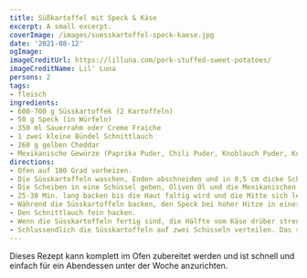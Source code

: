 ```yaml
---
title: Süßkartoffel mit Speck & Käse
excerpt: A small excerpt.
coverImage: /images/suesskartoffel-speck-kaese.jpg
date: '2021-08-12'
ogImage:
imageCreditUrl: https://lilluna.com/pork-stuffed-sweet-potatoes/
imageCreditName: Lil' Luna
persons: 2
tags:
- fleisch
ingredients:
- 600-700 g Süsskartoffek (2 Kartoffeln)
- 50 g Speck (in Würfeln)
- 350 ml Sauerrahm oder Creme Fraiche
- 1 zwei kleine Bündel Schnittlauch
- 260 g gelben Cheddar
- Mexikanische Gewürze (Paprika Puder, Chili Puder, Knoblauch Puder, Kumin Puder, Zwiebel Puder, Salz, Pfeffer)
directions:
- Ofen auf 180 Grad vorheizen.
- Die Süsskartoffeln waschen, Enden abschneiden und in 0,5 cm dicke Scheiben schneiden.
- Die Scheiben in eine Schüssel geben, Oliven Öl und die Mexikanischen Gewürze dazugeben und gut mischen. Dann die Scheiben flach auf einem mit Backpapier ausgelegtem Blech verteilen.
- 25-30 Min. lang backen bis die Haut faltig wird und die Mitte sich leicht mit einer Gabel durchstechen lässt.
- Während die Süsskartoffeln backen, den Speck bei hoher Hitze in einer Pfanne anbraten. Sobald der Speck knusprig ist, in einem Sieb abtropfen lassen und dann zurück in die Pfanne geben. Warm halten.
- Den Schnittlauch fein hacken.
- Wenn die Süsskartoffeln fertig sind, die Hälfte vom Käse drüber streuen und nochmal für 2-3 Min. in den Ofen tun.
- Schlussendlich die Süsskartoffeln auf zwei Schüsseln verteilen. Das selbe gilt für den Speck. Am Ende den Sauerrahm/ die Creme Fraiche und den Schnittlauch oben drauf verteilen.
---
```

Dieses Rezept kann komplett im Ofen zubereitet werden und ist schnell und einfach für ein Abendessen unter der Woche anzurichten. 